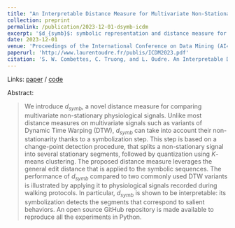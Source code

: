 ```yaml
---
title: "An Interpretable Distance Measure for Multivariate Non-Stationary Physiological Signals"
collection: preprint
permalink: /publication/2023-12-01-dsymb-icdm
excerpt: '$d_{symb}$: symbolic representation and distance measure for multivariate time series.'
date: 2023-12-01
venue: 'Proceedings of the International Conference on Data Mining (AI4TS Workshop) (to appear)'
paperurl: 'http://www.laurentoudre.fr/publis/ICDM2023.pdf'
citation: 'S. W. Combettes, C. Truong, and L. Oudre. An Interpretable Distance Measure for Multivariate Non-Stationary Physiological Signals. In Proceedings of the International Conference on Data Mining (AI4TS Workshop) (to appear), Shanghai, China, 2023.'
---
```


Links: [paper](http://www.laurentoudre.fr/publications.html) / [code](https://github.com/sylvaincom/d-symb)

Abstract:
>We introduce $d_{symb}$, a novel distance measure for comparing multivariate non-stationary physiological signals. Unlike most distance measures on multivariate signals such as variants of Dynamic Time Warping (DTW), $d_{symb}$ can take into account their non-stationarity thanks to a symbolization step. This step is based on a change-point detection procedure, that splits a non-stationary signal into several stationary segments, followed by quantization using $K$-means clustering. The proposed distance measure leverages the general edit distance that is applied to the symbolic sequences. The performance of $d_{symb}$ compared to two commonly used DTW variants is illustrated by applying it to physiological signals recorded during walking protocols. In particular, $d_{symb}$ is shown to be interpretable: its symbolization detects the segments that correspond to salient behaviors. An open source GitHub repository is made available to reproduce all the experiments in Python.